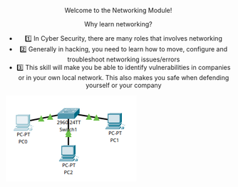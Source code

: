 <div>
  <p align="center">
    Welcome to the Networking Module!
  </p>
  <p align="center">
    Why learn networking?

   <ul align="center">
      <li>1️⃣ In Cyber Security, there are many roles that involves networking</li>
      <li>2️⃣ Generally in hacking, you need to learn how to move, configure and troubleshoot networking issues/errors</li>
      <li>3️⃣ This skill will make you be able to identify vulnerabilities in companies or in your own local network. This also makes you safe when defending yourself or your company</li>
    </ul>
  </p>
  
</div>

![This is the ](image.png)
